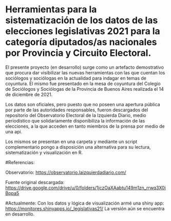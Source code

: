 # Herramientas para la sistematización de los datos de las elecciones legislativas 2021 para la categoría diputados/as nacionales por Provincia y Circuito Electoral.

El presente proyecto (en desarrollo) surge como un artefacto demostrativo que procura dar visibilizar las nuevas herramientas con las que cuentan los sociólogos y sociólogas en la actualidad para indagar en temas de coyuntura. El mismo fue presentado en la mesa de coyuntura del Colegio de Sociólogos y Sociólogas de la Provincia de Buenos Aires realizada el 14 de diciembre de 2021.

Los datos son oficiales, pero puesto que no poseen una apertura pública por parte de las autoridades responsables, fueron descargados del repositorio del Observatorio Electoral de la Izquierda Diario, medio periodístico que solidariamente disponibiliza la información de las elecciones, a la que acceden en tanto miembros de la prensa por medio de una api. 

Los mismos se presentan en una carpeta y mediante un script complementario pongo a disposición una alternativa para su lectura, sistematización y visualización en R.


#Referencias:

Observatorio: https://observatorio.laizquierdadiario.com/

Fuente original descargada: https://drive.google.com/drive/u/0/folders/1jczOaXAabtu149m1zn_rrwq3X0iBppa5 


#Actualmente:
Con los datos y lógica de visualización armé una shiny app: https://monitores.shinyapps.io/_legislativas21/
La versión aún se encuentra en desarrollo. 
